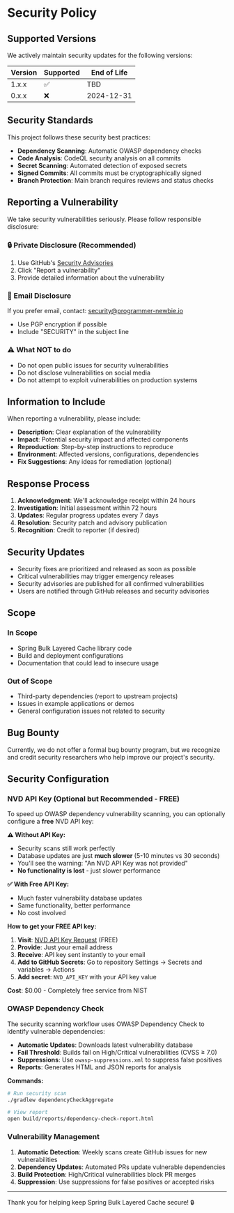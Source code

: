# Security Policy

## Supported Versions

We actively maintain security updates for the following versions:

| Version | Supported          | End of Life |
|---------|--------------------|-------------|
| 1.x.x   | :white_check_mark: | TBD         |
| 0.x.x   | :x:                | 2024-12-31  |

## Security Standards

This project follows these security best practices:

- **Dependency Scanning**: Automatic OWASP dependency checks
- **Code Analysis**: CodeQL security analysis on all commits
- **Secret Scanning**: Automated detection of exposed secrets
- **Signed Commits**: All commits must be cryptographically signed
- **Branch Protection**: Main branch requires reviews and status checks

## Reporting a Vulnerability

We take security vulnerabilities seriously. Please follow responsible disclosure:

### 🔒 Private Disclosure (Recommended)

1. Use
   GitHub's [Security Advisories](https://github.com/programmer-newbie-code/kotlin-multimodule-template/security/advisories)
2. Click "Report a vulnerability"
3. Provide detailed information about the vulnerability

### 📧 Email Disclosure

<!-- TODO: Replace with your security email -->
If you prefer email, contact: security@programmer-newbie.io

- Use PGP encryption if possible
- Include "SECURITY" in the subject line

### ⚠️ What NOT to do

- Do not open public issues for security vulnerabilities
- Do not disclose vulnerabilities on social media
- Do not attempt to exploit vulnerabilities on production systems

## Information to Include

When reporting a vulnerability, please include:

- **Description**: Clear explanation of the vulnerability
- **Impact**: Potential security impact and affected components
- **Reproduction**: Step-by-step instructions to reproduce
- **Environment**: Affected versions, configurations, dependencies
- **Fix Suggestions**: Any ideas for remediation (optional)

## Response Process

1. **Acknowledgment**: We'll acknowledge receipt within 24 hours
2. **Investigation**: Initial assessment within 72 hours
3. **Updates**: Regular progress updates every 7 days
4. **Resolution**: Security patch and advisory publication
5. **Recognition**: Credit to reporter (if desired)

## Security Updates

- Security fixes are prioritized and released as soon as possible
- Critical vulnerabilities may trigger emergency releases
- Security advisories are published for all confirmed vulnerabilities
- Users are notified through GitHub releases and security advisories

## Scope

### In Scope

- Spring Bulk Layered Cache library code
- Build and deployment configurations
- Documentation that could lead to insecure usage

### Out of Scope

- Third-party dependencies (report to upstream projects)
- Issues in example applications or demos
- General configuration issues not related to security

## Bug Bounty

Currently, we do not offer a formal bug bounty program, but we recognize and credit security researchers who help
improve our project's security.

## Security Configuration

### NVD API Key (Optional but Recommended - FREE)

To speed up OWASP dependency vulnerability scanning, you can optionally configure a **free** NVD API key:

**⚠️ Without API Key:**

- Security scans still work perfectly
- Database updates are just **much slower** (5-10 minutes vs 30 seconds)
- You'll see the warning: "An NVD API Key was not provided"
- **No functionality is lost** - just slower performance

**✅ With Free API Key:**

- Much faster vulnerability database updates
- Same functionality, better performance
- No cost involved

**How to get your FREE API key:**

1. **Visit**: [NVD API Key Request](https://nvd.nist.gov/developers/request-an-api-key) (FREE)
2. **Provide**: Just your email address
3. **Receive**: API key sent instantly to your email
4. **Add to GitHub Secrets**: Go to repository Settings → Secrets and variables → Actions
5. **Add secret**: `NVD_API_KEY` with your API key value

**Cost**: $0.00 - Completely free service from NIST

### OWASP Dependency Check

The security scanning workflow uses OWASP Dependency Check to identify vulnerable dependencies:

- **Automatic Updates**: Downloads latest vulnerability database
- **Fail Threshold**: Builds fail on High/Critical vulnerabilities (CVSS ≥ 7.0)
- **Suppressions**: Use `owasp-suppressions.xml` to suppress false positives
- **Reports**: Generates HTML and JSON reports for analysis

**Commands:**

```bash
# Run security scan
./gradlew dependencyCheckAggregate

# View report
open build/reports/dependency-check-report.html
```

### Vulnerability Management

1. **Automatic Detection**: Weekly scans create GitHub issues for new vulnerabilities
2. **Dependency Updates**: Automated PRs update vulnerable dependencies
3. **Build Protection**: High/Critical vulnerabilities block PR merges
4. **Suppression**: Use suppressions for false positives or accepted risks

---

Thank you for helping keep Spring Bulk Layered Cache secure! 🔒
